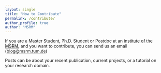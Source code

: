 ```yaml
---
layout: single
title: "How to Contribute"
permalink: /contribute/
author_profile: true
author: "MSRM"
---
```

If you are a Master Student, Ph.D. Student or Postdoc at an [institute of the MSRM](https://www.msrm.tum.de/en/people/),
and you want to contribute, you can send us an email (<a href = "mailto: blog@msrm.tum.de">blog@msrm.tum.de</a>)

Posts can be about your recent publication, current projects, or a tutorial on your research domain.
